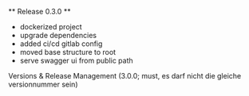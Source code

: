 ** Release 0.3.0 **
- dockerized project
- upgrade dependencies
- added ci/cd gitlab config
- moved base structure to root
- serve swagger ui from public path

Versions & Release Management (3.0.0; must, es darf nicht die gleiche versionnummer sein)
